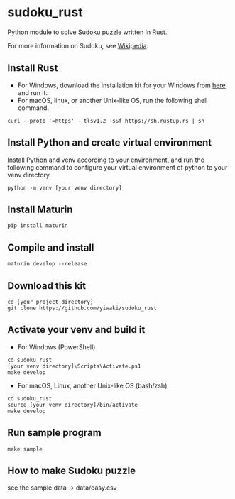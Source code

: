 # sudoku_rust

Python module to solve Sudoku puzzle written in Rust.

For more information on Sudoku, see [Wikipedia](https://en.wikipedia.org/wiki/Sudoku).

## Install Rust

- For Windows, download the installation kit for your Windows from [here](https://forge.rust-lang.org/infra/other-installation-methods.eichithi-emueru) and run it.
- For macOS, linux, or another Unix-like OS, run the following shell command.

```
curl --proto '=https' --tlsv1.2 -sSf https://sh.rustup.rs | sh
```

## Install Python and create virtual environment

Install Python and venv according to your environment, and run the following command to configure your virtual environment of python to your venv directory.

```
python -m venv [your venv directory]
```

## Install Maturin

```
pip install maturin
```

## Compile and install

```
maturin develop --release
```

## Download this kit

```
cd [your project directory]
git clone https://github.com/yiwaki/sudoku_rust
```

## Activate your venv and build it

- For Windows (PowerShell)

```
cd sudoku_rust
[your venv directory]\Scripts\Activate.ps1
make develop
```

- For macOS, Linux, another Unix-like OS (bash/zsh)

```
cd sudoku_rust
source [your venv directory]/bin/activate
make develop
```

## Run sample program

```
make sample
```

## How to make Sudoku puzzle

see the sample data -> data/easy.csv
